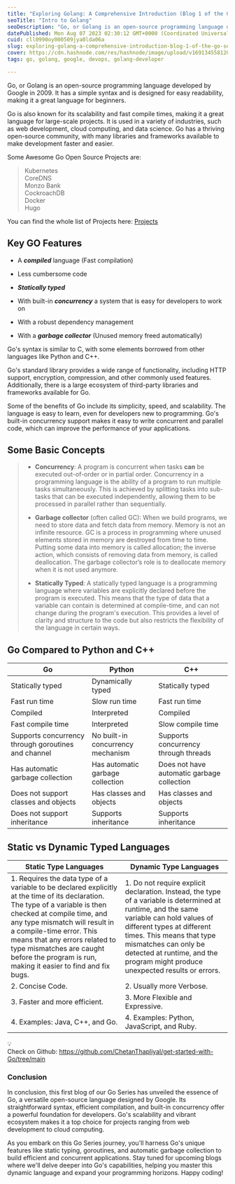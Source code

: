 ```yaml
---
title: "Exploring Golang: A Comprehensive Introduction (Blog 1 of the Go Series)"
seoTitle: "Intro to Golang"
seoDescription: "Go, or Golang is an open-source programming language developed by Google in 2009. It has a simple syntax and is designed for easy readability."
datePublished: Mon Aug 07 2023 02:30:12 GMT+0000 (Coordinated Universal Time)
cuid: cll0990oy000509jya0lda06a
slug: exploring-golang-a-comprehensive-introduction-blog-1-of-the-go-series
cover: https://cdn.hashnode.com/res/hashnode/image/upload/v1691345581200/dffc4e90-86d6-48e7-b2db-83c52fb9b88e.png
tags: go, golang, google, devops, golang-developer

---
```


Go, or Golang is an open-source programming language developed by Google in 2009. It has a simple syntax and is designed for easy readability, making it a great language for beginners.

Go is also known for its scalability and fast compile times, making it a great language for large-scale projects. It is used in a variety of industries, such as web development, cloud computing, and data science. Go has a thriving open-source community, with many libraries and frameworks available to make development faster and easier.

Some Awesome Go Open Source Projects are:

> Kubernetes  
> CoreDNS  
> Monzo Bank  
> CockroachDB  
> Docker  
> Hugo

You can find the whole list of Projects here: [Projects](https://github.com/golang/go/wiki/Projects)

## Key GO Features

* A ***compiled*** language (Fast compilation)
    
* Less cumbersome code
    
* ***Statically typed***
    
* With built-in ***concurrency*** a system that is easy for developers to work on
    
* With a robust dependency management
    
* With a ***garbage collector*** (Unused memory freed automatically)
    

Go's syntax is similar to C, with some elements borrowed from other languages like Python and C++.

Go's standard library provides a wide range of functionality, including HTTP support, encryption, compression, and other commonly used features. Additionally, there is a large ecosystem of third-party libraries and frameworks available for Go.

Some of the benefits of Go include its simplicity, speed, and scalability. The language is easy to learn, even for developers new to programming. Go's built-in concurrency support makes it easy to write concurrent and parallel code, which can improve the performance of your applications.

## Some Basic Concepts

> * **Concurrency**: A program is concurrent when tasks **can** be executed out-of-order or in partial order. Concurrency in a programming language is the ability of a program to run multiple tasks simultaneously. This is achieved by splitting tasks into sub-tasks that can be executed independently, allowing them to be processed in parallel rather than sequentially.
>     
> * **Garbage collector** (often called GC): When we build programs, we need to store data and fetch data from memory. Memory is not an infinite resource. GC is a process in programming where unused elements stored in memory are destroyed from time to time. Putting some data into memory is called allocation; the inverse action, which consists of removing data from memory, is called deallocation. The garbage collector’s role is to deallocate memory when it is not used anymore.
>     
> * **Statically Typed**: A statically typed language is a programming language where variables are explicitly declared before the program is executed. This means that the type of data that a variable can contain is determined at compile-time, and can not change during the program's execution. This provides a level of clarity and structure to the code but also restricts the flexibility of the language in certain ways.
>     

## Go Compared to Python and C++

| Go | Python | C++ |
| --- | --- | --- |
| Statically typed | Dynamically typed | Statically typed |
| Fast run time | Slow run time | Fast run time |
| Compiled | Interpreted | Compiled |
| Fast compile time | Interpreted | Slow compile time |
| Supports concurrency through goroutines and channel | No built-in concurrency mechanism | Supports concurrency through threads |
| Has automatic garbage collection | Has automatic garbage collection | Does not have automatic garbage collection |
| Does not support classes and objects | Has classes and objects | Has classes and objects |
| Does not support inheritance | Supports inheritance | Supports inheritance |

## Static vs Dynamic Typed Languages

| Static Type Languages | Dynamic Type Languages |
| --- | --- |
| 1\. Requires the data type of a variable to be declared explicitly at the time of its declaration. The type of a variable is then checked at compile time, and any type mismatch will result in a compile-time error. This means that any errors related to type mismatches are caught before the program is run, making it easier to find and fix bugs. | 1\. Do not require explicit declaration. Instead, the type of a variable is determined at runtime, and the same variable can hold values of different types at different times. This means that type mismatches can only be detected at runtime, and the program might produce unexpected results or errors. |
| 2\. Concise Code. | 2\. Usually more Verbose. |
| 3\. Faster and more efficient. | 3\. More Flexible and Expressive. |
| 4\. Examples: Java, C++, and Go. | 4\. Examples: Python, JavaScript, and Ruby. |

<div data-node-type="callout">
<div data-node-type="callout-emoji">💡</div>
<div data-node-type="callout-text">Check on Github: <a target="_blank" rel="noopener noreferrer nofollow" href="https://github.com/ChetanThapliyal/get-started-with-Go/tree/main" style="pointer-events: none">https://github.com/ChetanThapliyal/get-started-with-Go/tree/main</a></div>
</div>

### Conclusion

In conclusion, this first blog of our Go Series has unveiled the essence of Go, a versatile open-source language designed by Google. Its straightforward syntax, efficient compilation, and built-in concurrency offer a powerful foundation for developers. Go's scalability and vibrant ecosystem makes it a top choice for projects ranging from web development to cloud computing.

As you embark on this Go Series journey, you'll harness Go's unique features like static typing, goroutines, and automatic garbage collection to build efficient and concurrent applications. Stay tuned for upcoming blogs where we'll delve deeper into Go's capabilities, helping you master this dynamic language and expand your programming horizons. Happy coding!